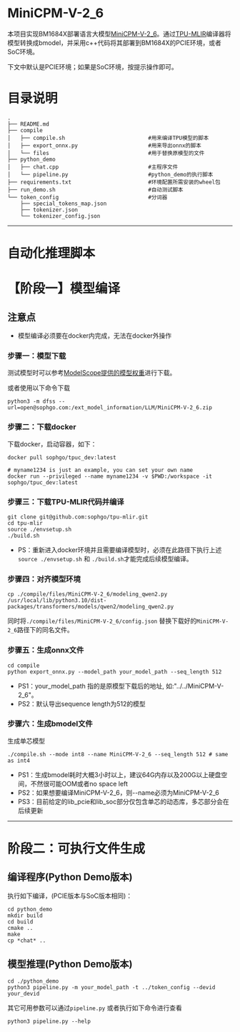 # MiniCPM-V-2_6

本项目实现BM1684X部署语言大模型[MiniCPM-V-2_6](https://hf-mirror.com/openbmb/MiniCPM-V-2_6)。通过[TPU-MLIR](https://github.com/sophgo/tpu-mlir)编译器将模型转换成bmodel，并采用c++代码将其部署到BM1684X的PCIE环境，或者SoC环境。

下文中默认是PCIE环境；如果是SoC环境，按提示操作即可。

# 目录说明
```
.
├── README.md
├── compile
│   ├── compile.sh                          #用来编译TPU模型的脚本
│   ├── export_onnx.py                      #用来导出onnx的脚本
│   └── files                               #用于替换原模型的文件
├── python_demo
│   ├── chat.cpp                            #主程序文件
│   └── pipeline.py                         #python_demo的执行脚本
├── requirements.txt                        #环境配置所需安装的wheel包
├── run_demo.sh                             #自动测试脚本
└── token_config                            #分词器
    ├── special_tokens_map.json
    ├── tokenizer.json
    └── tokenizer_config.json
```
----------------------------

#  自动化推理脚本



# 【阶段一】模型编译

## 注意点
* 模型编译必须要在docker内完成，无法在docker外操作

### 步骤一：模型下载
测试模型时可以参考[ModelScope提供的模型权重](https://modelscope.cn/models/OpenBMB/MiniCPM-V-2_6)进行下载。

或者使用以下命令下载
```shell
python3 -m dfss --url=open@sophgo.com:/ext_model_information/LLM/MiniCPM-V-2_6.zip
```


### 步骤二：下载docker

下载docker，启动容器，如下：

``` shell
docker pull sophgo/tpuc_dev:latest

# myname1234 is just an example, you can set your own name
docker run --privileged --name myname1234 -v $PWD:/workspace -it sophgo/tpuc_dev:latest
```

### 步骤三：下载TPU-MLIR代码并编译

``` shell
git clone git@github.com:sophgo/tpu-mlir.git
cd tpu-mlir
source ./envsetup.sh
./build.sh
```
* PS：重新进入docker环境并且需要编译模型时，必须在此路径下执行上述`source ./envsetup.sh` 和 `./build.sh`才能完成后续模型编译。

### 步骤四：对齐模型环境

``` shell
cp ./compile/files/MiniCPM-V-2_6/modeling_qwen2.py /usr/local/lib/python3.10/dist-packages/transformers/models/qwen2/modeling_qwen2.py
```
同时将`./compile/files/MiniCPM-V-2_6/config.json` 替换下载好的`MiniCPM-V-2_6`路径下的同名文件。

### 步骤五：生成onnx文件

``` shell
cd compile
python export_onnx.py --model_path your_model_path --seq_length 512
```

* PS1：your_model_path 指的是原模型下载后的地址, 如:"../../MiniCPM-V-2_6"。
* PS2：默认导出sequence length为512的模型

### 步骤六：生成bmodel文件

生成单芯模型

``` shell
./compile.sh --mode int8 --name MiniCPM-V-2_6 --seq_length 512 # same as int4
```

* PS1：生成bmodel耗时大概3小时以上，建议64G内存以及200G以上硬盘空间，不然很可能OOM或者no space left
* PS2：如果想要编译MiniCPM-V-2_6，则--name必须为MiniCPM-V-2_6
* PS3：目前给定的lib_pcie和lib_soc部分仅包含单芯的动态库，多芯部分会在后续更新

----------------------------

# 阶段二：可执行文件生成

## 编译程序(Python Demo版本)
执行如下编译，(PCIE版本与SoC版本相同)：

```shell
cd python_demo
mkdir build
cd build
cmake ..
make
cp *chat* ..
```

## 模型推理(Python Demo版本)
```shell
cd ./python_demo
python3 pipeline.py -m your_model_path -t ../token_config --devid your_devid
```
其它可用参数可以通过`pipeline.py` 或者执行如下命令进行查看 
```shell
python3 pipeline.py --help
```
